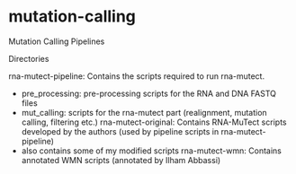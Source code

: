 # mutation-calling
Mutation Calling Pipelines

Directories

rna-mutect-pipeline: Contains the scripts required to run rna-mutect.
  - pre_processing: pre-processing scripts for the RNA and DNA FASTQ files
  - mut_calling: scripts for the rna-mutect part (realignment, mutation calling, filtering etc.)
rna-mutect-original: Contains RNA-MuTect scripts developed by the authors (used by pipeline scripts in rna-mutect-pipeline)
  - also contains some of my modified scripts
rna-mutect-wmn: Contains annotated WMN scripts (annotated by Ilham Abbassi)
